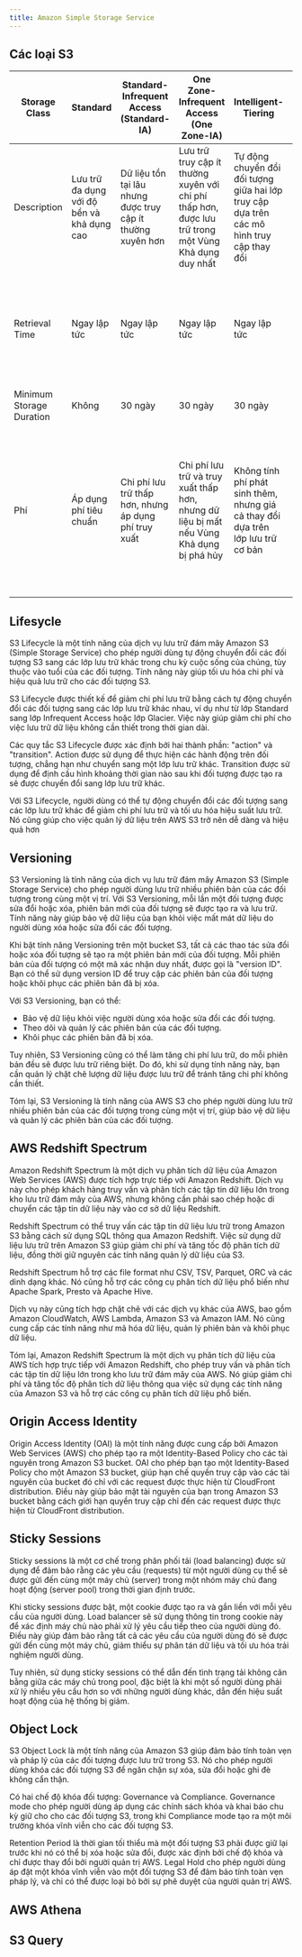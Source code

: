 ```yaml
---
title: Amazon Simple Storage Service
---
```


## Các loại S3

| Storage Class            | Standard                                   | Standard-Infrequent Access (Standard-IA)                    | One Zone-Infrequent Access (One Zone-IA)                                                             | Intelligent-Tiering                                                                       | Glacier                                                                    | Glacier Deep Archive                                                                      |
| ------------------------ | ------------------------------------------ | ----------------------------------------------------------- | ---------------------------------------------------------------------------------------------------- | ----------------------------------------------------------------------------------------- | -------------------------------------------------------------------------- | ----------------------------------------------------------------------------------------- |
| Description              | Lưu trữ đa dụng với độ bền và khả dụng cao | Dữ liệu tồn tại lâu nhưng được truy cập ít thường xuyên hơn | Lưu trữ truy cập ít thường xuyên với chi phí thấp hơn, được lưu trữ trong một Vùng Khả dụng duy nhất | Tự động chuyển đổi đối tượng giữa hai lớp truy cập dựa trên các mô hình truy cập thay đổi | Lưu trữ chi phí rất thấp để lưu trữ dữ liệu lưu trữ                        | Lưu trữ chi phí thấp nhất để lưu trữ và bảo quản số liệu lâu dài                          |
| Retrieval Time           | Ngay lập tức                               | Ngay lập tức                                                | Ngay lập tức                                                                                         | Ngay lập tức                                                                              | Nhanh (1-5 phút), Tiêu chuẩn (3-5 giờ), Giá sỉ (5-12 giờ)                  | Tiêu chuẩn (12 giờ), Giá sỉ (48 giờ)                                                      |
| Minimum Storage Duration | Không                                      | 30 ngày                                                     | 30 ngày                                                                                              | 30 ngày                                                                                   | 90 ngày                                                                    | 180 ngày                                                                                  |
| Phí                      | Áp dụng phí tiêu chuẩn                     | Chi phí lưu trữ thấp hơn, nhưng áp dụng phí truy xuất       | Chi phí lưu trữ và truy xuất thấp hơn, nhưng dữ liệu bị mất nếu Vùng Khả dụng bị phá hủy             | Không tính phí phát sinh thêm, nhưng giá cả thay đổi dựa trên lớp lưu trữ cơ bản          | Chi phí lưu trữ và truy xuất thấp hơn, nhưng áp dụng phí truy xuất bổ sung | Chi phí lưu trữ và truy xuất thấp nhất, nhưng áp dụng phí phát sinh truy xuất dữ liệu cao |

## Lifesycle

S3 Lifecycle là một tính năng của dịch vụ lưu trữ đám mây Amazon S3 (Simple Storage Service) cho phép người dùng tự động chuyển đổi các đối tượng S3 sang các lớp lưu trữ khác trong chu kỳ cuộc sống của chúng, tùy thuộc vào tuổi của các đối tượng. Tính năng này giúp tối ưu hóa chi phí và hiệu quả lưu trữ cho các đối tượng S3.

S3 Lifecycle được thiết kế để giảm chi phí lưu trữ bằng cách tự động chuyển đổi các đối tượng sang các lớp lưu trữ khác nhau, ví dụ như từ lớp Standard sang lớp Infrequent Access hoặc lớp Glacier. Việc này giúp giảm chi phí cho việc lưu trữ dữ liệu không cần thiết trong thời gian dài.

Các quy tắc S3 Lifecycle được xác định bởi hai thành phần: "action" và "transition". Action được sử dụng để thực hiện các hành động trên đối tượng, chẳng hạn như chuyển sang một lớp lưu trữ khác. Transition được sử dụng để định cấu hình khoảng thời gian nào sau khi đối tượng được tạo ra sẽ được chuyển đổi sang lớp lưu trữ khác.

Với S3 Lifecycle, người dùng có thể tự động chuyển đổi các đối tượng sang các lớp lưu trữ khác để giảm chi phí lưu trữ và tối ưu hóa hiệu suất lưu trữ. Nó cũng giúp cho việc quản lý dữ liệu trên AWS S3 trở nên dễ dàng và hiệu quả hơn

## Versioning

S3 Versioning là tính năng của dịch vụ lưu trữ đám mây Amazon S3 (Simple Storage Service) cho phép người dùng lưu trữ nhiều phiên bản của các đối tượng trong cùng một vị trí. Với S3 Versioning, mỗi lần một đối tượng được sửa đổi hoặc xóa, phiên bản mới của đối tượng sẽ được tạo ra và lưu trữ. Tính năng này giúp bảo vệ dữ liệu của bạn khỏi việc mất mát dữ liệu do người dùng xóa hoặc sửa đổi các đối tượng.

Khi bật tính năng Versioning trên một bucket S3, tất cả các thao tác sửa đổi hoặc xóa đối tượng sẽ tạo ra một phiên bản mới của đối tượng. Mỗi phiên bản của đối tượng có một mã xác nhận duy nhất, được gọi là "version ID". Bạn có thể sử dụng version ID để truy cập các phiên bản của đối tượng hoặc khôi phục các phiên bản đã bị xóa.

Với S3 Versioning, bạn có thể:

- Bảo vệ dữ liệu khỏi việc người dùng xóa hoặc sửa đổi các đối tượng.
- Theo dõi và quản lý các phiên bản của các đối tượng.
- Khôi phục các phiên bản đã bị xóa.

Tuy nhiên, S3 Versioning cũng có thể làm tăng chi phí lưu trữ, do mỗi phiên bản đều sẽ được lưu trữ riêng biệt. Do đó, khi sử dụng tính năng này, bạn cần quản lý chặt chẽ lượng dữ liệu được lưu trữ để tránh tăng chi phí không cần thiết.

Tóm lại, S3 Versioning là tính năng của AWS S3 cho phép người dùng lưu trữ nhiều phiên bản của các đối tượng trong cùng một vị trí, giúp bảo vệ dữ liệu và quản lý các phiên bản của các đối tượng.

## AWS Redshift Spectrum

Amazon Redshift Spectrum là một dịch vụ phân tích dữ liệu của Amazon Web Services (AWS) được tích hợp trực tiếp với Amazon Redshift. Dịch vụ này cho phép khách hàng truy vấn và phân tích các tập tin dữ liệu lớn trong kho lưu trữ đám mây của AWS, nhưng không cần phải sao chép hoặc di chuyển các tập tin dữ liệu này vào cơ sở dữ liệu Redshift.

Redshift Spectrum có thể truy vấn các tập tin dữ liệu lưu trữ trong Amazon S3 bằng cách sử dụng SQL thông qua Amazon Redshift. Việc sử dụng dữ liệu lưu trữ trên Amazon S3 giúp giảm chi phí và tăng tốc độ phân tích dữ liệu, đồng thời giữ nguyên các tính năng quản lý dữ liệu của S3.

Redshift Spectrum hỗ trợ các file format như CSV, TSV, Parquet, ORC và các dinh dạng khác. Nó cũng hỗ trợ các công cụ phân tích dữ liệu phổ biến như Apache Spark, Presto và Apache Hive.

Dịch vụ này cũng tích hợp chặt chẽ với các dịch vụ khác của AWS, bao gồm Amazon CloudWatch, AWS Lambda, Amazon S3 và Amazon IAM. Nó cũng cung cấp các tính năng như mã hóa dữ liệu, quản lý phiên bản và khôi phục dữ liệu.

Tóm lại, Amazon Redshift Spectrum là một dịch vụ phân tích dữ liệu của AWS tích hợp trực tiếp với Amazon Redshift, cho phép truy vấn và phân tích các tập tin dữ liệu lớn trong kho lưu trữ đám mây của AWS. Nó giúp giảm chi phí và tăng tốc độ phân tích dữ liệu thông qua việc sử dụng các tính năng của Amazon S3 và hỗ trợ các công cụ phân tích dữ liệu phổ biến.

## Origin Access Identity

Origin Access Identity (OAI) là một tính năng được cung cấp bởi Amazon Web Services (AWS) cho phép tạo ra một Identity-Based Policy cho các tài nguyên trong Amazon S3 bucket. OAI cho phép bạn tạo một Identity-Based Policy cho một Amazon S3 bucket, giúp hạn chế quyền truy cập vào các tài nguyên của bucket đó chỉ với các request được thực hiện từ CloudFront distribution. Điều này giúp bảo mật tài nguyên của bạn trong Amazon S3 bucket bằng cách giới hạn quyền truy cập chỉ đến các request được thực hiện từ CloudFront distribution.

## Sticky Sessions

Sticky sessions là một cơ chế trong phân phối tải (load balancing) được sử dụng để đảm bảo rằng các yêu cầu (requests) từ một người dùng cụ thể sẽ được gửi đến cùng một máy chủ (server) trong một nhóm máy chủ đang hoạt động (server pool) trong thời gian định trước.

Khi sticky sessions được bật, một cookie được tạo ra và gắn liền với mỗi yêu cầu của người dùng. Load balancer sẽ sử dụng thông tin trong cookie này để xác định máy chủ nào phải xử lý yêu cầu tiếp theo của người dùng đó. Điều này giúp đảm bảo rằng tất cả các yêu cầu của người dùng đó sẽ được gửi đến cùng một máy chủ, giảm thiểu sự phân tán dữ liệu và tối ưu hóa trải nghiệm người dùng.

Tuy nhiên, sử dụng sticky sessions có thể dẫn đến tình trạng tải không cân bằng giữa các máy chủ trong pool, đặc biệt là khi một số người dùng phải xử lý nhiều yêu cầu hơn so với những người dùng khác, dẫn đến hiệu suất hoạt động của hệ thống bị giảm.

## Object Lock

S3 Object Lock là một tính năng của Amazon S3 giúp đảm bảo tính toàn vẹn và pháp lý của các đối tượng được lưu trữ trong S3. Nó cho phép người dùng khóa các đối tượng S3 để ngăn chặn sự xóa, sửa đổi hoặc ghi đè không cẩn thận.

Có hai chế độ khóa đối tượng: Governance và Compliance. Governance mode cho phép người dùng áp dụng các chính sách khóa và khai báo chu kỳ giữ cho cho các đối tượng S3, trong khi Compliance mode tạo ra một môi trường khóa vĩnh viễn cho các đối tượng S3.

Retention Period là thời gian tối thiểu mà một đối tượng S3 phải được giữ lại trước khi nó có thể bị xóa hoặc sửa đổi, được xác định bởi chế độ khóa và chỉ được thay đổi bởi người quản trị AWS. Legal Hold cho phép người dùng áp đặt một khóa vĩnh viễn vào một đối tượng S3 để đảm bảo tính toàn vẹn pháp lý, và chỉ có thể được loại bỏ bởi sự phê duyệt của người quản trị AWS.

## AWS Athena

## S3 Query